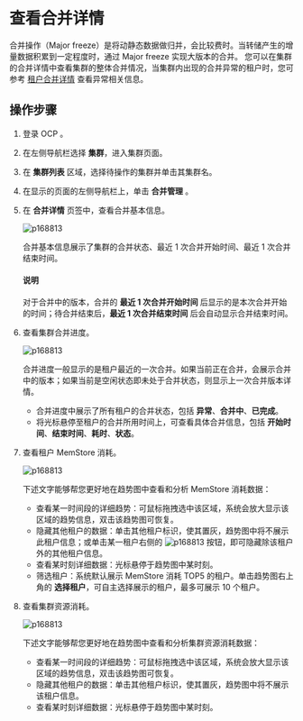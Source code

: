 # 查看合并详情

合并操作（Major freeze）是将动静态数据做归并，会比较费时。当转储产生的增量数据积累到一定程度时，通过 Major freeze 实现大版本的合并。
您可以在集群的合并详情中查看集群的整体合并情况，当集群内出现的合并异常的租户时，您可参考 [租户合并详情](../../700.tenant-functions/1400.manage-tenant-merge/200.details-of-tenant-major-compaction.md) 查看异常相关信息。

## 操作步骤

1. 登录 OCP 。

2. 在左侧导航栏选择 **集群**，进入集群页面。

3. 在 **集群列表** 区域，选择待操作的集群并单击其集群名。

4. 在显示的页面的左侧导航栏上，单击 **合并管理** 。

5. 在 **合并详情** 页签中，查看合并基本信息。

   ![p168813](https://obbusiness-private.oss-cn-shanghai.aliyuncs.com/doc/img/ocp/%E5%90%88%E5%B9%B6%E5%9F%BA%E6%9C%AC%E4%BF%A1%E6%81%AF1.png)

   合并基本信息展示了集群的合并状态、最近 1 次合并开始时间、最近 1 次合并结束时间。

    <main id="notice" type='explain'>
    <h4>说明</h4>
    <p>对于合并中的版本，合并的 <strong>最近 1 次合并开始时间</strong> 后显示的是本次合并开始的时间；待合并结束后，<strong>最近 1 次合并结束时间</strong> 后会自动显示合并结束时间。</p>
    </main>

6. 查看集群合并进度。

   ![p168813](https://obbusiness-private.oss-cn-shanghai.aliyuncs.com/doc/img/ocp/%E6%9C%80%E8%BF%911%E6%AC%A1%E5%90%88%E5%B9%B61.png)

   合并进度一般显示的是租户最近的一次合并。如果当前正在合并，会展示合并中的版本；如果当前是空闲状态即未处于合并状态，则显示上一次合并版本详情。
   * 合并进度中展示了所有租户的合并状态，包括 **异常**、**合并中**、**已完成**。
   * 将光标悬停至租户的合并所用时间上，可查看具体合并信息，包括 **开始时间**、**结束时间**、**耗时**、**状态**。

7. 查看租户 MemStore 消耗。

   ![p168813](https://obbusiness-private.oss-cn-shanghai.aliyuncs.com/doc/img/ocp/%E7%A7%9F%E6%88%B7mems%E6%B6%88%E8%80%97.png)

   下述文字能够帮您更好地在趋势图中查看和分析 MemStore 消耗数据：

   * 查看某一时间段的详细趋势：可鼠标拖拽选中该区域，系统会放大显示该区域的趋势信息，双击该趋势图可恢复。
   * 隐藏其他租户的数据：单击其他租户标识，使其置灰，趋势图中将不展示此租户信息；或单击某一租户右侧的 ![p168813](https://obbusiness-private.oss-cn-shanghai.aliyuncs.com/doc/img/ocp/%E5%8F%8D%E9%80%89.png) 按钮，即可隐藏除该租户外的其他租户信息。
   * 查看某时刻详细数据：光标悬停于趋势图中某时刻。
   * 筛选租户：系统默认展示 MemStore 消耗 TOP5 的租户。单击趋势图右上角的 **选择租户**，可自主选择展示的租户，最多可展示 10 个租户。

8. 查看集群资源消耗。

   ![p168813](https://obbusiness-private.oss-cn-shanghai.aliyuncs.com/doc/img/ocp/%E7%A7%9F%E6%88%B7%E9%9B%86%E7%BE%A4%E8%B5%84%E6%BA%90%E6%B6%88%E8%80%97.png)

   下述文字能够帮您更好地在趋势图中查看和分析集群资源消耗数据：

   * 查看某一时间段的详细趋势：可鼠标拖拽选中该区域，系统会放大显示该区域的趋势信息，双击该趋势图可恢复。
   * 隐藏其他租户的数据：单击其他租户标识，使其置灰，趋势图中将不展示该租户信息。
   * 查看某时刻详细数据：光标悬停于趋势图中某时刻。
